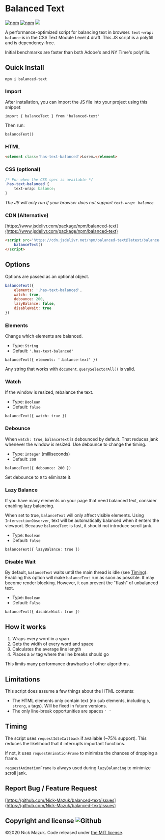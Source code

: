 # Balanced Text

<!-- ![Github](https://img.shields.io/github/v/release/nick-mazuk/balanced-text?logo=Github&style=flat-square) -->
[![npm](https://img.shields.io/npm/v/balanced-text.svg?style=flat-square)][npm-link]
[![npm](https://img.shields.io/npm/dm/balanced-text.svg?style=flat-square)][npm-link]
[![](https://data.jsdelivr.com/v1/package/npm/balanced-text/badge)](https://www.jsdelivr.com/package/npm/bulma)

A performance-optimized script for balancing text in browser. `text-wrap: balance` is in the CSS Text Module Level 4 draft. This JS script is a polyfill and is dependency-free.

Initial benchmarks are faster than both Adobe's and NY Time's polyfills.

## Quick Install

`npm i balanced-text`

### Import

After installation, you can import the JS file into your project using this snippet:

`import { balanceText } from 'balanced-text'`

Then run:

`balanceText()`

### HTML

```html
<element class='has-text-balanced'>Lorem…</element>
```

### CSS (optional)

```css
/* For when the CSS spec is available */
.has-text-balanced {
    text-wrap: balance;
}
```

*The JS will only run if your browser does not support `text-wrap: balance`.*

### CDN (Alternative)

[https://www.jsdelivr.com/package/npm/balanced-text](https://www.jsdelivr.com/package/npm/balanced-text)

```html
<script src='https://cdn.jsdelivr.net/npm/balanced-text@latest/balance-text.min.js'>
    balanceText()
</script>

```

## Options

Options are passed as an optional object.

```js
balanceText({
    elements: '.has-text-balanced',
    watch: true,
    debounce: 200,
    lazyBalance: false,
    disableWait: true
})
```

### Elements

Change which elements are balanced.

- Type: `String`
- Default: `'.has-text-balanced'`

`balanceText({ elements: '.balance-text' })`

Any string that works with `document.querySelectorAll()` is valid.

### Watch

If the window is resized, rebalance the text.

- Type: `Boolean`
- Default: `false`

`balanceText({ watch: true })`

### Debounce

When `watch: true`, `balanceText` is debounced by default. That reduces jank whenever the window is resized. Use debounce to change the timing.

- Type: `Integer` (milliseconds)
- Default: `200`

`balanceText({ debounce: 200 })`

Set debounce to `0` to eliminate it.

### Lazy Balance

If you have many elements on your page that need balanced text, consider enabling lazy balancing.

When set to true, `balanceText` will only affect visible elements. Using `IntersectionObserver`, text will be automatically balanced when it enters the viewport. Because `balanceText` is fast, it should not introduce scroll jank.

- Type: `Boolean`
- Default: `false`

`balanceText({ lazyBalance: true })`

### Disable Wait

By default, `balanceText` waits until the main thread is idle (see [Timing](#timing)). Enabling this option will make `balanceText` run as soon as possible. It may become render blocking. However, it can prevent the "flash" of unbalanced text.

- Type: `Boolean`
- Default: `False`

`balanceText({ disableWait: true })`

## How it works

1. Wraps every word in a span
2. Gets the width of every word and space
3. Calculates the average line length
4. Places a `br` tag where the line breaks should go

This limits many performance drawbacks of other algorithms.

## Limitations

This script does assume a few things about the HTML contents:

- The HTML elements only contain text (no sub elements, including `b`, `strong`, `a` tags). Will be fixed in future versions.
- The only line-break opportunities are spaces `' '`

## Timing

The script uses `requestIdleCallback` if available (~75% support). This reduces the likelihood that it interrupts important functions.

If not, it uses `requestAnimationFrame` to minimize the chances of dropping a frame.

`requestAnimationFrame` is always used during `lazyBalancing` to minimize scroll jank.

## Report Bug / Feature Request

[https://github.com/Nick-Mazuk/balanced-text/issues](https://github.com/Nick-Mazuk/balanced-text/issues)

## Copyright and license ![Github](https://img.shields.io/github/license/nick-mazuk/balanced-text?logo=Github&style=flat-square)

©2020 Nick Mazuk. Code released under [the MIT license](https://github.com/Nick-Mazuk/balanced-text/blob/master/LICENSE).

[npm-link]: https://www.npmjs.com/package/balanced-text